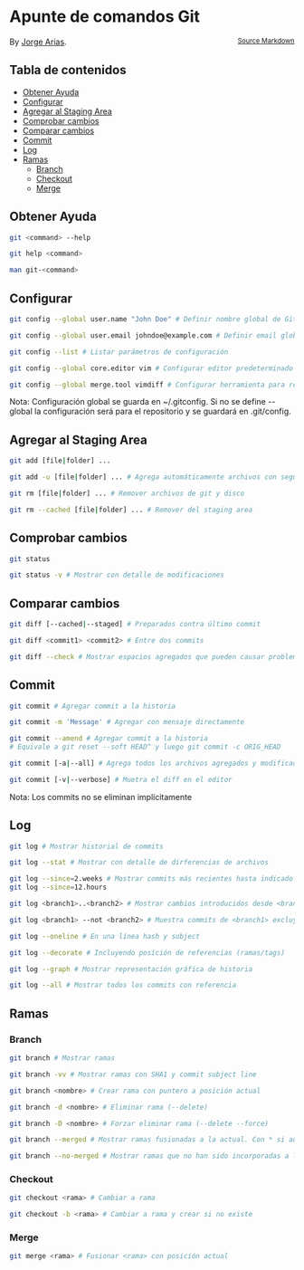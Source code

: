 # Apunte de comandos Git
<sup style="float:right;display:block;text-align:right;">[Source Markdown](https://github.com/joariasl/git-presentation/blob/master/apuntes-git.md)</sup>

By [Jorge Arias](www.jorgearias.cl).

## Tabla de contenidos
<!-- START doctoc generated TOC please keep comment here to allow auto update -->
<!-- DON'T EDIT THIS SECTION, INSTEAD RE-RUN doctoc TO UPDATE -->


- [Obtener Ayuda](#obtener-ayuda)
- [Configurar](#configurar)
- [Agregar al Staging Area](#agregar-al-staging-area)
- [Comprobar cambios](#comprobar-cambios)
- [Comparar cambios](#comparar-cambios)
- [Commit](#commit)
- [Log](#log)
- [Ramas](#ramas)
  - [Branch](#branch)
  - [Checkout](#checkout)
  - [Merge](#merge)

<!-- END doctoc generated TOC please keep comment here to allow auto update -->

## Obtener Ayuda
```sh
git <command> --help
```
```sh
git help <command>
```
```sh
man git-<command>
```

## Configurar
```sh
git config --global user.name "John Doe" # Definir nombre global de Git
```
```sh
git config --global user.email johndoe@example.com # Definir email global de Git
```
```sh
git config --list # Listar parámetros de configuración
```
```sh
git config --global core.editor vim # Configurar editor predeterminado
```
```sh
git config --global merge.tool vimdiff # Configurar herramienta para resolver conflictos
```

Nota: Configuración global se guarda en ~/.gitconfig. Si no se define --global la configuración será para el repositorio y se guardará en .git/config.

## Agregar al Staging Area
```sh
git add [file|folder] ...
```
```sh
git add -u [file|folder] ... # Agrega automáticamente archivos con seguimiento
```
```sh
git rm [file|folder] ... # Remover archivos de git y disco
```
```sh
git rm --cached [file|folder] ... # Remover del staging area
```

## Comprobar cambios
```sh
git status
```
```sh
git status -v # Mostrar con detalle de modificaciones
```

## Comparar cambios
```sh
git diff [--cached|--staged] # Preparados contra último commit
```
```sh
git diff <commit1> <commit2> # Entre dos commits
```
```sh
git diff --check # Mostrar espacios agregados que pueden causar problemas. Se recomienda excluir espacios redundantes en líneas.
```

## Commit
```sh
git commit # Agregar commit a la historia
```
```sh
git commit -m 'Message' # Agregar con mensaje directamente
```
```sh
git commit --amend # Agregar commit a la historia
# Equivale a git reset --soft HEAD^ y luego git commit -c ORIG_HEAD
```
```sh
git commit [-a|--all] # Agrega todos los archivos agregados y modificados y luego confirma
```
```sh
git commit [-v|--verbose] # Muetra el diff en el editor
```

Nota: Los commits no se eliminan implícitamente

## Log
```sh
git log # Mostrar historial de commits
```
```sh
git log --stat # Mostrar con detalle de dirferencias de archivos
```
```sh
git log --since=2.weeks # Mostrar commits más recientes hasta indicado
git log --since=12.hours
```
```sh
git log <branch1>..<branch2> # Mostrar cambios introducidos desde <branch1> a <branch2>
```
```sh
git log <branch1> --not <branch2> # Muestra commits de <branch1> excluyendo los que pertenecen a <branch2>
```
```sh
git log --oneline # En una línea hash y subject
```
```sh
git log --decorate # Incluyendo posición de referencias (ramas/tags)
```
```sh
git log --graph # Mostrar representación gráfica de historia
```
```sh
git log --all # Mostrar todos los commits con referencia
```

## Ramas
### Branch
```sh
git branch # Mostrar ramas
```
```sh
git branch -vv # Mostrar ramas con SHA1 y commit subject line
```
```sh
git branch <nombre> # Crear rama con puntero a posición actual
```
```sh
git branch -d <nombre> # Eliminar rama (--delete)
```
```sh
git branch -D <nombre> # Forzar eliminar rama (--delete --force)
```
```sh
git branch --merged # Mostrar ramas fusionadas a la actual. Con * si aún no se incorporan últimos cambios
```
```sh
git branch --no-merged # Mostrar ramas que no han sido incorporadas a la actual
```
### Checkout
```sh
git checkout <rama> # Cambiar a rama
```
```sh
git checkout -b <rama> # Cambiar a rama y crear si no existe
```
### Merge
```sh
git merge <rama> # Fusionar <rama> con posición actual
```
